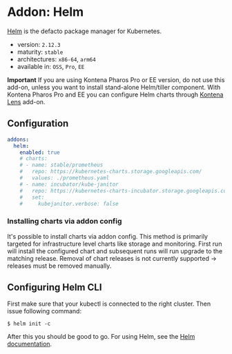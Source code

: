 # Addon: Helm

[Helm](https://www.helm.sh/) is the defacto package manager for Kubernetes.

- version: `2.12.3`
- maturity: `stable`
- architectures: `x86-64`, `arm64`
- available in: `OSS`, `Pro`, `EE`

**Important** If you are using Kontena Pharos Pro or EE version, do not use this add-on, unless you want to install stand-alone Helm/tiller component. With Kontena Pharos Pro and EE you can configure Helm charts through [Kontena Lens](./kontena-lens.md) add-on.

## Configuration

```yaml
addons:
  helm:
    enabled: true
    # charts:
    # - name: stable/prometheus
    #   repo: https://kubernetes-charts.storage.googleapis.com/
    #   values: ./prometheus.yaml
    # - name: incubator/kube-janitor
    #   repo: https://kubernetes-charts-incubator.storage.googleapis.com/
    #   set:
    #     kubejanitor.verbose: false
```

### Installing charts via addon config

It's possible to install charts via addon config. This method is primarily targeted for infrastructure level charts like storage and monitoring. First run will install the configured chart and subsequent runs will run upgrade to the matching release. Removal of chart releases is not currently supported -> releases must be removed manually.

## Configuring Helm CLI

First make sure that your kubectl is connected to the right cluster. Then issue following command:

```
$ helm init -c
```

After this you should be good to go. For using Helm, see the [Helm documentation](https://docs.helm.sh/).
